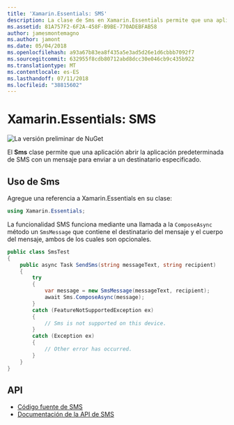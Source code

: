 ```yaml
---
title: 'Xamarin.Essentials: SMS'
description: La clase de Sms en Xamarin.Essentials permite que una aplicación abrir la aplicación predeterminada de SMS con un mensaje para enviar a un destinatario especificado.
ms.assetid: 81A757F2-6F2A-458F-B9BE-770ADEBFAB58
author: jamesmontemagno
ms.author: jamont
ms.date: 05/04/2018
ms.openlocfilehash: a93a67b83ea8f435a5e3ad5d26e1d6cbbb7092f7
ms.sourcegitcommit: 632955f8cdb80712abd8dcc30e046cb9c435b922
ms.translationtype: MT
ms.contentlocale: es-ES
ms.lasthandoff: 07/11/2018
ms.locfileid: "38815602"
---
```

# <a name="xamarinessentials-sms"></a>Xamarin.Essentials: SMS

![La versión preliminar de NuGet](~/media/shared/pre-release.png)

El **Sms** clase permite que una aplicación abrir la aplicación predeterminada de SMS con un mensaje para enviar a un destinatario especificado.

## <a name="using-sms"></a>Uso de Sms

Agregue una referencia a Xamarin.Essentials en su clase:

```csharp
using Xamarin.Essentials;
```

La funcionalidad SMS funciona mediante una llamada a la `ComposeAsync` método un `SmsMessage` que contiene el destinatario del mensaje y el cuerpo del mensaje, ambos de los cuales son opcionales.

```csharp
public class SmsTest
{
    public async Task SendSms(string messageText, string recipient)
    {
        try
        {
            var message = new SmsMessage(messageText, recipient);
            await Sms.ComposeAsync(message);
        }
        catch (FeatureNotSupportedException ex)
        {
            // Sms is not supported on this device.
        }
        catch (Exception ex)
        {
            // Other error has occurred.
        }
    }
}
```

## <a name="api"></a>API

- [Código fuente de SMS](https://github.com/xamarin/Essentials/tree/master/Xamarin.Essentials/Sms)
- [Documentación de la API de SMS](xref:Xamarin.Essentials.Sms)
